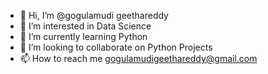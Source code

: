 - 👋 Hi, I’m @gogulamudi geethareddy
- 👀 I’m interested in Data Science
- 🌱 I’m currently learning Python
- 💞️ I’m looking to collaborate on Python Projects
- 📫 How to reach me gogulamudigeethareddy@gmail.com

<!---
gogulamudigeethareddy/gogulamudigeethareddy is a ✨ special ✨ repository because its `README.md` (this file) appears on your GitHub profile.
You can click the Preview link to take a look at your changes.
--->
